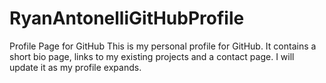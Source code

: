# RyanAntonelliGitHubProfile
Profile Page for GitHub
This is my personal profile for GitHub. It contains a short bio page, links to my existing projects and a contact page. I will update it as my profile expands.
